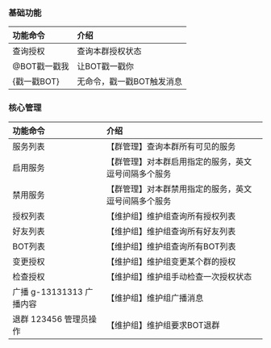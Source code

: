 ### 基础功能

| 功能命令               | 介绍             |
|:-------------------|:---------------|
| 查询授权               | 查询本群授权状态       |
| @BOT戳一戳我           | 让BOT戳一戳你       |
| {戳一戳BOT}           | 无命令，戳一戳BOT触发消息 |

### 核心管理

| 功能命令               | 介绍                         |
|:-------------------|:---------------------------|
| 服务列表               | 【群管理】查询本群所有可见的服务           |
| 启用服务               | 【群管理】对本群启用指定的服务，英文逗号间隔多个服务 |
| 禁用服务               | 【群管理】对本群禁用指定的服务，英文逗号间隔多个服务 |
| 授权列表               | 【维护组】维护组查询所有授权列表           |
| 好友列表               | 【维护组】维护组查询所有好友列表           |
| BOT列表              | 【维护组】维护组查询所有BOT列表          |
| 变更授权               | 【维护组】维护组变更某个群的授权           |
| 检查授权               | 【维护组】维护组手动检查一次授权状态         |
| 广播 g-13131313 广播内容 | 【维护组】维护组广播消息               |
| 退群 123456 管理员操作    | 【维护组】维护组要求BOT退群            |